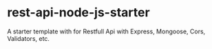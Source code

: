 # rest-api-node-js-starter
A starter template with for Restfull Api with Express, Mongoose, Cors, Validators, etc.
